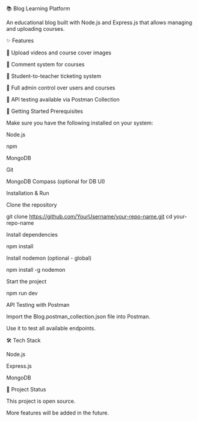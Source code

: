 📚 Blog Learning Platform

An educational blog built with Node.js and Express.js that allows managing and uploading courses.

✨ Features

🔹 Upload videos and course cover images

🔹 Comment system for courses

🔹 Student-to-teacher ticketing system

🔹 Full admin control over users and courses

🔹 API testing available via Postman Collection

🚀 Getting Started
Prerequisites

Make sure you have the following installed on your system:

Node.js

npm

MongoDB

Git

MongoDB Compass
 (optional for DB UI)

Installation & Run

Clone the repository

git clone https://github.com/YourUsername/your-repo-name.git
cd your-repo-name


Install dependencies

npm install


Install nodemon (optional - global)

npm install -g nodemon


Start the project

npm run dev

API Testing with Postman

Import the Blog.postman_collection.json file into Postman.

Use it to test all available endpoints.

🛠 Tech Stack

Node.js

Express.js

MongoDB

📌 Project Status

This project is open source.

More features will be added in the future.
